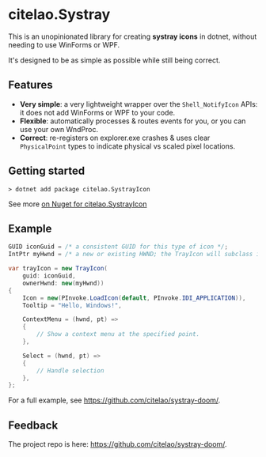 # citelao.Systray

This is an unopinionated library for creating **systray icons** in dotnet, without needing to use WinForms or WPF.

It's designed to be as simple as possible while still being correct.

## Features

- **Very simple**: a very lightweight wrapper over the `Shell_NotifyIcon` APIs: it does not add WinForms or WPF to your code.
- **Flexible**: automatically processes & routes events for you, or you can use your own WndProc.
- **Correct**: re-registers on explorer.exe crashes & uses clear `PhysicalPoint` types to indicate physical vs scaled pixel locations.

## Getting started

```pwsh
> dotnet add package citelao.SystrayIcon
```

See more [on Nuget for citelao.SystrayIcon](https://www.nuget.org/packages/citelao.SystrayIcon/)

## Example

```csharp
GUID iconGuid = /* a consistent GUID for this type of icon */;
IntPtr myHwnd = /* a new or existing HWND; the TrayIcon will subclass its wndproc. */;

var trayIcon = new TrayIcon(
    guid: iconGuid,
    ownerHwnd: new(myHwnd))
{
    Icon = new(PInvoke.LoadIcon(default, PInvoke.IDI_APPLICATION)),
    Tooltip = "Hello, Windows!",

    ContextMenu = (hwnd, pt) =>
    {
        // Show a context menu at the specified point.
    },

    Select = (hwnd, pt) =>
    {
        // Handle selection
    },
};
```

For a full example, see https://github.com/citelao/systray-doom/.

## Feedback

The project repo is here: https://github.com/citelao/systray-doom/.